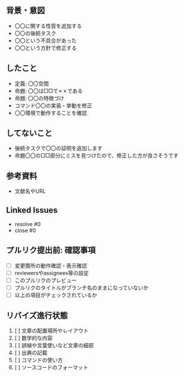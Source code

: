 ## 背景・意図

- 〇〇に関する性質を追加する
- 〇〇の後続タスク
- 〇〇という不具合があった
- 〇〇という方針で修正する

## したこと

- 定義: 〇〇空間
- 命題: 〇〇は□□で✗✗である
- 命題: 〇〇の特徴づけ
- コマンド〇〇の実装・挙動を修正
- 〇〇環境で動作することを確認

## してないこと

- 後続タスクで〇〇の証明を追加します
- 命題〇〇の□□部分にミスを見つけたので、修正した方が良さそうです

## 参考資料

- 文献名やURL

## Linked Issues

- resolve #0
- close #0

## プルリク提出前: 確認事項

- [ ] 変更箇所の動作確認・表示確認
- [ ] reviewersやassignees等の設定
- [ ] このプルリクのプレビュー
- [ ] プルリクのタイトルがブランチ名のままになっていないか
- [ ] 以上の項目がチェックされているか

## リバイズ進行状態

1. [ ] 文章の配置場所やレイアウト
2. [ ] 数学的な内容
3. [ ] 誤植や言葉使いなど文章の細部
4. [ ] 出典の記載
5. [ ] コマンドの使い方
6. [ ] ソースコードのフォーマット
